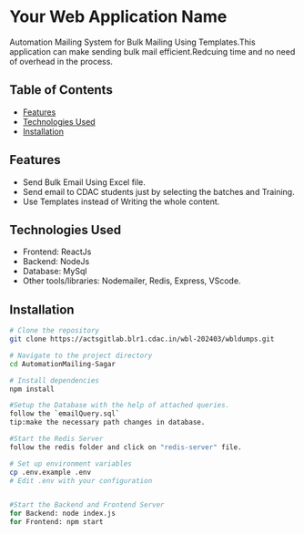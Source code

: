 # Your Web Application Name

Automation Mailing System for Bulk Mailing Using Templates.This application can make sending bulk mail efficient.Redcuing time and no need of overhead in the process.

## Table of Contents
- [Features](#features)
- [Technologies Used](#technologies-used)
- [Installation](#installation)

## Features
- Send Bulk Email Using Excel file.
- Send email to CDAC students just by selecting the batches and Training.
- Use Templates instead of Writing the whole content.

## Technologies Used
- Frontend: ReactJs
- Backend: NodeJs
- Database: MySql
- Other tools/libraries: Nodemailer, Redis, Express, VScode.

## Installation
```bash
# Clone the repository
git clone https://actsgitlab.blr1.cdac.in/wbl-202403/wbldumps.git

# Navigate to the project directory
cd AutomationMailing-Sagar

# Install dependencies
npm install

#Setup the Database with the help of attached queries.
follow the `emailQuery.sql`
tip:make the necessary path changes in database.

#Start the Redis Server
follow the redis folder and click on "redis-server" file.

# Set up environment variables
cp .env.example .env
# Edit .env with your configuration


#Start the Backend and Frontend Server
for Backend: node index.js
for Frontend: npm start

